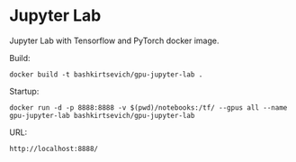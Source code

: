 # Jupyter Lab

Jupyter Lab with Tensorflow and PyTorch docker image.

Build:
```
docker build -t bashkirtsevich/gpu-jupyter-lab .
```

Startup:
```
docker run -d -p 8888:8888 -v $(pwd)/notebooks:/tf/ --gpus all --name gpu-jupyter-lab bashkirtsevich/gpu-jupyter-lab
```

URL:
```
http://localhost:8888/
```
